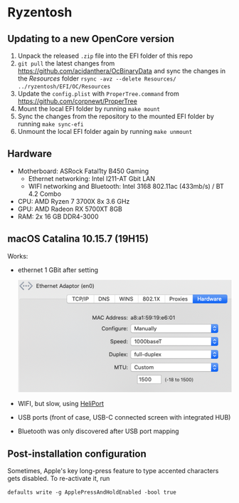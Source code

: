 # Ryzentosh

## Updating to a new OpenCore version
1. Unpack the released `.zip` file into the EFI folder of this repo
1. `git pull` the latest changes from https://github.com/acidanthera/OcBinaryData and sync the changes in the _Resources_ folder `rsync -avz --delete Resources/ ../ryzentosh/EFI/OC/Resources`
1. Update the `config.plist` with `ProperTree.command` from https://github.com/corpnewt/ProperTree
1. Mount the local EFI folder by running `make mount`
1. Sync the changes from the repository to the mounted EFI folder by running `make sync-efi`
1. Unmount the local EFI folder again by running `make unmount`


## Hardware
- Motherboard: ASRock Fatal1ty B450 Gaming
    - Ethernet networking: Intel I211-AT Gbit LAN
    - WIFI networking and Bluetooth: Intel 3168 802.11ac (433mb/s) / BT 4.2 Combo
- CPU: AMD Ryzen 7 3700X 8x 3.6 GHz
- GPU: AMD Radeon RX 5700XT 8GB
- RAM: 2x 16 GB DDR4-3000

## macOS Catalina 10.15.7 (19H15)
Works:
- ethernet 1 GBit after setting

  ![ethernet configuration](resources/images/ethernet-config.png)

- WIFI, but slow, using [HeliPort](https://openintelwireless.github.io/HeliPort/#chat)
- USB ports (front of case, USB-C connected screen with integrated HUB)
- Bluetooth was only discovered after USB port mapping

## Post-installation configuration

Sometimes, Apple's key long-press feature to type accented characters gets disabled.
To re-activate it, run
```shell
defaults write -g ApplePressAndHoldEnabled -bool true
```
